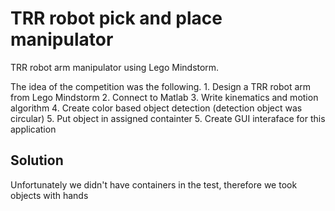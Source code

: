 # TRR robot pick and place manipulator

TRR robot arm manipulator using Lego Mindstorm.

The idea of the competition was the following.
	1. Design a TRR robot arm from Lego Mindstorm
	2. Connect to Matlab
	3. Write kinematics and motion algorithm
	4. Create color based object detection (detection object was circular)
	5. Put object in assigned containter
	5. Create GUI interaface for this application

## Solution 

Unfortunately we didn't have containers in the test, therefore we took objects with hands 

